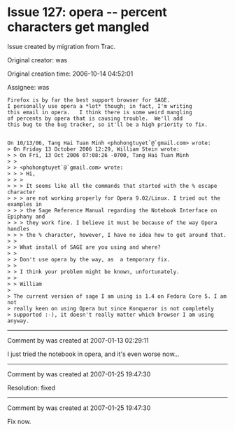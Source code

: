 # Issue 127: opera -- percent characters get mangled

Issue created by migration from Trac.

Original creator: was

Original creation time: 2006-10-14 04:52:01

Assignee: was


```
Firefox is by far the best support browser for SAGE.
I personally use opera a *lot* though; in fact, I'm writing
this email in opera.   I think there is some weird mangling
of percents by opera that is causing trouble.  We'll add
this bug to the bug tracker, so it'll be a high priority to fix.


On 10/13/06, Tang Hai Tuan Minh <phohongtuyet`@`gmail.com> wrote:
> On Friday 13 October 2006 12:29, William Stein wrote:
> > On Fri, 13 Oct 2006 07:08:26 -0700, Tang Hai Tuan Minh
> >
> > <phohongtuyet`@`gmail.com> wrote:
> > > Hi,
> > >
> > > It seems like all the commands that started with the % escape character
> > > are not working properly for Opera 9.02/Linux. I tried out the examples in
> > > the Sage Reference Manual regarding the Notebook Interface on Epiphany and
> > > they work fine. I believe it must be because of the way Opera handles
> > > the % character, however, I have no idea how to get around that.
> >
> > What install of SAGE are you using and where?
> >
> > Don't use opera by the way, as  a temporary fix.
> >
> > I think your problem might be known, unfortunately.
> >
> > William
> 
> The current version of sage I am using is 1.4 on Fedora Core 5. I am not
> really keen on using Opera but since Konqueror is not completely
> supported :-), it doesn't really matter which browser I am using anyway.
```



---

Comment by was created at 2007-01-13 02:29:11

I just tried the notebook in opera, and it's even worse now...


---

Comment by was created at 2007-01-25 19:47:30

Resolution: fixed


---

Comment by was created at 2007-01-25 19:47:30

Fix now.
